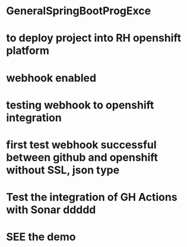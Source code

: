# GeneralSpringBootProgExce
# to deploy project into RH openshift platform
# webhook enabled
# testing webhook to openshift integration
# first test webhook successful between github and openshift without SSL, json type
# Test the integration of GH Actions with Sonar ddddd
# SEE the demo
